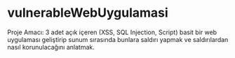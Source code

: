 # vulnerableWebUygulamasi
Proje Amacı: 3 adet açık içeren (XSS, SQL Injection, Script) basit bir web uygulaması geliştirip sunum sırasında bunlara saldırı yapmak ve saldırılardan nasıl korunulacağını anlatmak.
